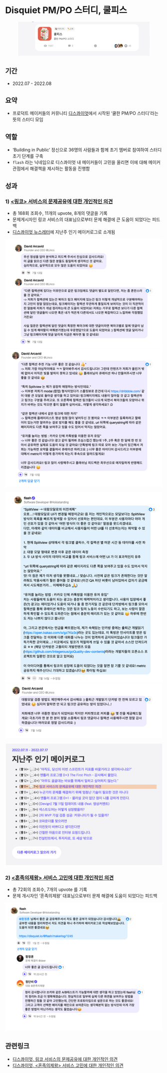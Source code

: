 # Disquiet PM/PO 스터디, 쿨피스

<figure><img src="../.gitbook/assets/image (132).png" alt=""><figcaption></figcaption></figure>

## 기간

* 2022.07 - 2022.08

## **요약**

* 프로덕트 메이커들의 커뮤니티 [디스콰이엇](https://disquiet.io/product/%EC%BF%A8%ED%94%BC%EC%8A%A4)에서 시작된 ‘쿨한 PM/PO 스터디’라는 뜻의 스터디 모임

## **역할**

* ‘Building in Public’ 정신으로 36명의 사람들과 함께 초기 멤버로 참여하여 스터디 초기 단계를 구축
* `flash` 라는 닉네임으로 디스콰이엇 내 메이커들이 고민을 올리면 이에 대해 메이커 관점에서 해결책을 제시하는 활동을 진행함

## **성과**

### 1) [<링코> 서비스의 문제공유에 대한 개인적인 의견](https://disquiet.io/@flash/makerlog/1140)

* 총 168회 조회수, 11개의 upvote, 8개의 댓글을 기록
* 문제게시자인 링코 서비스의 대표님으로부터 문제 해결에 큰 도움이 되었다는 피드백
* [디스콰이엇 뉴스레터](https://stibee.com/api/v1.0/emails/share/hBRs2GUbFdW7yxIHvJCGFPlVS2Vk0Mk=)에 지난주 인기 메이커로그로 소개됨

![](../.gitbook/assets/culpis-01.png) ![](../.gitbook/assets/culpis-04.png)

![](../.gitbook/assets/culpis-02.png) ![](../.gitbook/assets/culpis-05.png)

![](../.gitbook/assets/culpis-03.png)

### 2) [<혼족의제왕> 서비스 고민에 대한 개인적인 의견](https://disquiet.io/@flash/makerlog/1245)

* 총 72회의 조회수, 7개의 upvote 를 기록
* 문제 개시자인 ‘혼족의제왕’ 대표님으로부터 문제 해결에 도움이 되었다는 피드백

![](../.gitbook/assets/culpis-06.png)

## 관련링크

* [디스콰이엇, 링코 서비스의 문제공유에 대한 개인적인 의견](https://disquiet.io/@flash/makerlog/1140)
* [디스콰이엇, <혼족의제왕> 서비스 고민에 대한 개인적인 의견](https://disquiet.io/@flash/makerlog/1245)
